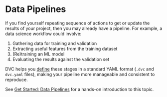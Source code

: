 # Data Pipelines

If you find yourself repeating sequence of actions to get or update the results
of your project, then you may already have a pipeline. For example, a data
science workflow could involve:

1. Gathering data for training and validation
2. Extracting useful features from the training dataset
3. (Re)training an ML model
4. Evaluating the results against the validation set

DVC helps you [define] these stages in a standard YAML format (`.dvc` and
`dvc.yaml` files), making your <abbr>pipeline</abbr> more manageable and
consistent to reproduce.

See [Get Started: Data Pipelines](/doc/start/data-management/pipelines) for a
hands-on introduction to this topic.

[define]: /doc/user-guide/data-pipelines/defining-pipelines
